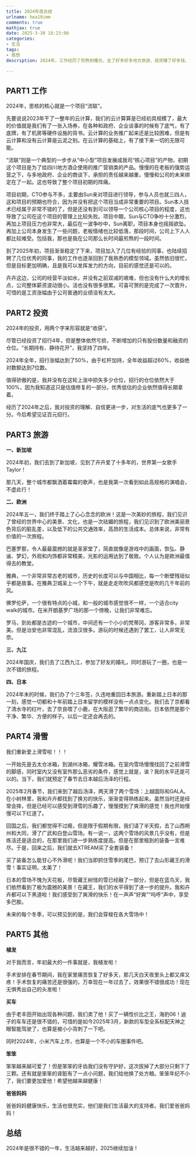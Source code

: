 ```yaml
---
title: 2024年度总结
urlname: hea19imm
comments: true
mathjax: true
date: 2025-3-30 18:23:00
categories:
- 生活
tags:
- 感想
description: 2024年，工作经历了煎熬到曙光，去了好多好多地方旅游，投资赚了好多钱，重新爱上了滑雪！

---
```


## PART1 工作

2024年，思核的核心就是一个项目“流联”。

先要说说2023年干了一整年的云计算，我们的云计算算是已经初具规模了，最大的价值就是我们有了一张入场券，在各种和政府、企业谈事的时候有了底气，有了底牌，有了机房等硬件设施的背书。云计算的业务推广起来还是比较困难，但是有云计算和没有云计算是云泥之别。在云计算的基础上，有了接下来一切的无限可能。

“流联”则是一个典型的一步步从“中小型”项目发展成我司“核心项目”的产物，初期这个项目是为了给四川地方酒企使用的推广营销类的产品。慢慢的在老板的强势运营之下，与多地政府、企业的商谈下，承担的责任越来越重，慢慢和公司的未来绑定在了一起。这也导致了整个项目初期的阵痛。

项目初期，CTO参与不多，主要由Sun来对项目进行领导，参与人员也就三四人，这和项目的预期也符合，因为并没有把这个项目当成非常重要的项目。Sun本人技术已经属于非常不错的了，但是还没有到可以领导一个公司核心项目的程度，这也导致了公司在这个项目的管理上比较失败。项目中期，Sun与CTO争吵十分激烈，再加上项目压力也非常大，最后在一波争吵中，Sun离职，项目本身也摇摇欲坠。再加上公司本身发生了一些问题，老板情绪也比较低落，那段时间，公司上下人人都比较难受。包括我，那也是我在公司那么长时间最煎熬的一段时间。

到了2025年初，项目渐渐稳定了下来，项目加入了几位有经验的同事，也陆续招聘了几位优秀的同事，我的工作也逐渐回到了我熟悉的模型领域。虽然依旧很忙，但是目标更加明确，且是我可以发挥发力的方向，目前的感觉还是可以的。

卉卉这边，公司的经营平淡如水，并没有之前双减的艰难，但也没有什么大的增长点，公司整体薪资波动很小。活也没有很多很累。可喜可贺的是完成了一次晋升，可惜的是工资涨幅由于公司普通的业绩没有太大。

## PART2 投资

2024年的投资，用两个字来形容就是“收获”。

尽管已经投资了招行4年，但是整体依然亏损，不断增加的只有股份数量和融资的仓位。“长期持有、静待花开”，我坚持了四年。

2024年全年，招行涨幅达到了50%，由于杠杆加持，全年收益超过60%，收益绝对数额达到7位数。

值得骄傲的是，我并没有在这轮上涨中损失多少仓位，招行的仓位依然大于100%，因为我知道这只是估值修复的一部分。优秀低估的企业依然值得长期拿着。

经历了2024年之后，我对投资的理解、自信更进一步，对生活的底气也更多了一分。今后希望见证百元招行。

## PART3 旅游

**一、新加坡**

2024年初，我们去到了新加坡，见到了卉卉爱了十多年的，世界第一女歌手Taylor！

那几天，整个城市都飘洒着霉霉的歌声，也是我第一次看到如此高规格的演唱会，不虚此行！

**二、欧洲**

2024年五一，我们终于踏上了心心念念的欧洲！这是一次美妙的旅程，我们见识了曾经的世界中心的美景、文化，也是一次祛媚的旅程，我们见识到了欧洲美丽景色背后的脏乱差，以及低下的公共交通效率，高昂的生活成本。总体来说，非常有价值的一次旅程。

巴塞罗那，令人最最震撼的就是圣家堂了，简直就像是游戏中的画面，恢弘、静谧、梦幻，外观和内饰都非常精美，光影的运用达到了极致。个人认为是欧洲最值得去的教堂。

雅典，一个非常非常古老的城市，历史的长度可以与中国相比，每一个断壁残垣似乎都是故事。在雅典卫城呆上一个下午，就是走走吹吹风都感觉是吹的几千年前的风。

佛罗伦萨，一个很有特点的小城，和一般的城市感觉很不一样，一个适合city walk的城市。在米开朗基罗广场的那一个傍晚，让我们非常难忘。

罗马，到处都是古迹的一个城市，中间还有一个小小的梵蒂冈，游客非常多，非常美。但是治安也非常混乱，流浪汉很多。游玩的时候还遇到了罢工，让人非常无奈。

**三、九江**

2024年国庆，我们去了江西九江，参加了好友的婚礼，同时游玩了一圈，也是一次不错的旅程。

**四、日本**

2024年末的时候，我们办了个三年签，久违地重回日本旅游。重新踏上日本的那一刻，感觉一切都和十年前踏上日本留学的模样没有一点点变化。我们去了京都看了清水寺的红叶，去了奈良喂了小鹿，在大阪逛了繁华的商店街。日本依然是那个干净、繁华、方便的样子。以后一定还会再去的。

## PART4 滑雪

我们重新爱上滑雪啦！！！

一开始先是去太仓冰箱，到湖州冰箱，耀雪冰箱。在室内雪场慢慢找回了之前滑雪的脚感，同时室内又没有室外那么恶劣的条件，感觉上就是，诶？我的水平还是可以的。当下，我们就预定了春节去日本越后汤泽的行程。

2025年2月春节，我们来到了越后汤泽，两天滑了两个雪场：上越国际和GALA。在小树林里，我和卉卉都找到了换刃的快乐，渐渐变得熟练起来。虽然当时还是经常会摔，但是已经可以感受到滑雪的乐趣了，慢慢摸到了爽滑的感觉！我也开始慢慢可以下红道了。

回国之后，我们都觉得不过瘾，但是限于假期有限，我们请了半天假，去了山西朔州和大同，滑了广武和白登山雪场。有一说一，这两个雪场的风景几乎没有，但是练活还是适合的，在那里我们进一步熟练度提高。但是在那里租到的装备一言难尽。于是，回来之后，我们就去XTREAM买了全套装备！

买了装备怎么能甘心不外滑呢！我们当即抓住雪季的尾巴，预订了去山形藏王的滑雪！事实证明，太美了！

日本的雪场不愧为天花板，尽管藏王树怪的雪已经融了一部分，但是在蓝鸟天，我们依然看到了极为震撼的美景！在藏王，我们的水平得到了进一步的提升。我和卉卉都可以下黑道啦！我们感受到了爽滑的快乐！在一声声“好爽”“呜呼”声中，享受多巴胺。

未来的每个冬季，可以预见到的是，我们会穿梭在各大雪场中！

## PART5 其他

**植发**

对于我而言，年初最大的一件事就是，我植发啦！

手术安排在春节期间，我在家里痛苦恢复了好多天，那几天白天夜里头上都又痒又疼！手术恢复的痛苦还是很强的，万幸现在一年过去了，效果很不错很成功！现在无惧秀出自己的头发啦！

**买车**

由于老丰田开始出现各种问题，我们卖了他！买了一辆性价比之王，海豹06！迪子的车车还是很不错的，可惜的是如今2025年3月，新款的车型全系标配天神之眼智能驾驶了，也算是被小小背刺了一下吧。

同时2024年，小米汽车上市，也算是一个不小的车圈事件吧。

**笨笨**

笨笨越来越可爱了！但是笨笨的牙齿我们没有守护好，这次拔掉了大部分只剩下了三颗。还有就是笨笨的肾脏有了一点小问题，我们给他换了处方粮。笨笨年纪不小了，我们要更加爱他！希望他越来越健康！

**爸爸妈妈**

爸爸妈妈健康快乐，生活也很充实，他们是我们生活最大的支持者。我们爱爸爸妈妈！

## 总结

2024年是很不错的一年，生活越来越好，2025继续加油！





